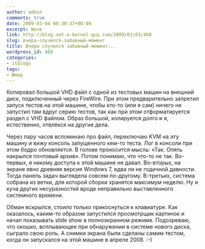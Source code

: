 ```yaml
---
author: admin
comments: true
date: 2009-03-04 00:30:37+00:00
excerpt: None
link: http://blog.not-a-kernel-guy.com/2009/03/03/460
slug: вчера-случился-забавный-момент
title: Вчера случился забавный момент...
wordpress_id: 460
categories:
- itblogs
tags:
- Юмор
---
```


Копировал большой VHD файл с одной из тестовых машин на внешний диск, подключенный через FireWire. При этом предварительно запретил запуск тестов на этой машине, чтобы кто-то (или я сам) ничего не запустил там вдруг серию тестов, так как при этом отформатируется раздел с VHD файлом. Образ большой, копируется долго и я, естественно, отвлёкся на другие дела.

Через пару часов вспоминаю про файл, переключаю KVM на эту машину и вижу консоль запущенного кем-то теста. Лог в консоли при этом бодро обновляется. В голове проносится мысль: «Так. Опять накрылся почтовый архив». Потом понимаю, что что-то не так. Во-первых, я никому доступа к этой машине не давал. Во-вторых, на экране явно древняя версия Windows 7, едва ли не годичной давности. Тогда панель задач выглядела совсем по-другому. В-третьих, система собрана из ветки, для которой сборки хранятся максимум неделю. Ну и куча других несуразностей вроде неправильно выставленного системного времени.

Обман вскрылся, стоило только прикоснуться к клавиатуре. Как оказалось, каким-то образом запустился просмотрщик картинок и начал показывать slide show в полноэкранном режиме. Подозреваю, что окошко, всплывающее при обнаружении в системе нового диска, сыграло свою роль. А снимки экрана были сделаны самим тестом, когда он запускался на этой машине в апреле 2008. :-)

